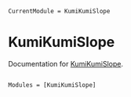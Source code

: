 ```@meta
CurrentModule = KumiKumiSlope
```

# KumiKumiSlope

Documentation for [KumiKumiSlope](https://github.com/JuliaConstraints/KumiKumiSlope.jl).

```@index
```

```@autodocs
Modules = [KumiKumiSlope]
```
